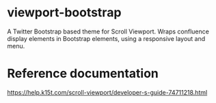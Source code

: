 # viewport-bootstrap
A Twitter Bootstrap based theme for Scroll Viewport.
Wraps confluence display elements in Bootstrap elements, using a responsive layout and menu.

# Reference documentation

https://help.k15t.com/scroll-viewport/developer-s-guide-74711218.html
